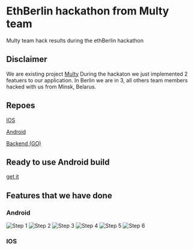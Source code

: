 # EthBerlin hackathon from Multy team
Multy team hack results during the ethBerlin hackathon

## Disclaimer

We are existing project [Multy](http://multy.io)
During the hackaton we just implemented 2 featuers to our application.
In Berlin we are in 3, all others team members hacked with us from Minsk, Belarus.




## Repoes

[IOS](https://github.com/Multy-io/Multy-IOS/tree/HackathonETH)

[Android]()

[Backend (GO)](https://github.com/Multy-io/Multy-back/tree/import-eth-multisig)


## Ready to use Android build
[get it]()

## Features that we have done

### Android
![Step 1](https://github.com/Multy-io/ethberlin-multy/blob/master/web3_2-1.png)
![Step 2](https://github.com/Multy-io/ethberlin-multy/blob/master/web3_2-3.png)
![Step 3](https://github.com/Multy-io/ethberlin-multy/blob/master/web3_2-4.png)
![Step 4](https://github.com/Multy-io/ethberlin-multy/blob/master/web3_2-5.png)
![Step 5](https://github.com/Multy-io/ethberlin-multy/blob/master/web3_2-6.png)
![Step 6](https://github.com/Multy-io/ethberlin-multy/blob/master/web3_2-10.png)

### IOS


